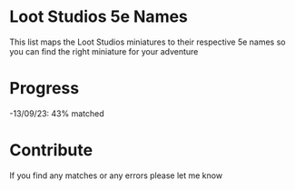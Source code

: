 # Loot Studios 5e Names

This list maps the Loot Studios miniatures to their respective 5e names so you can find the right miniature for your adventure

# Progress

-13/09/23: 43% matched

# Contribute

If you find any matches or any errors please let me know
